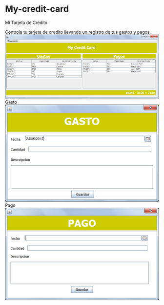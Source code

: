# My-credit-card
Mi Tarjeta de Credito
<br>

Controla tu tarjeta de credito llevando un registro de tus gastos y pagos.
<br>
![alt text](https://github.com/muqui/My-credit-card/blob/master/src/screenshot/Movimientos.png)
<br>
Gasto
<br>
![alt text](https://github.com/muqui/My-credit-card/blob/master/src/screenshot/Gasto.png)
<br>
Pago
<br>
![alt text](https://github.com/muqui/My-credit-card/blob/master/src/screenshot/Pago.png)

